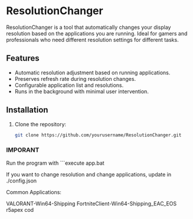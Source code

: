 # ResolutionChanger

ResolutionChanger is a tool that automatically changes your display resolution based on the applications you are running. Ideal for gamers and professionals who need different resolution settings for different tasks.

## Features
- Automatic resolution adjustment based on running applications.
- Preserves refresh rate during resolution changes.
- Configurable application list and resolutions.
- Runs in the background with minimal user intervention.

## Installation
1. Clone the repository:
   ```bash
   git clone https://github.com/yourusername/ResolutionChanger.git

### IMPORANT 
Run the program with ```execute app.bat

If you want to change resolution and change applications, update in ./config.json 

Common Applications:

VALORANT-Win64-Shipping
FortniteClient-Win64-Shipping_EAC_EOS
r5apex
cod
